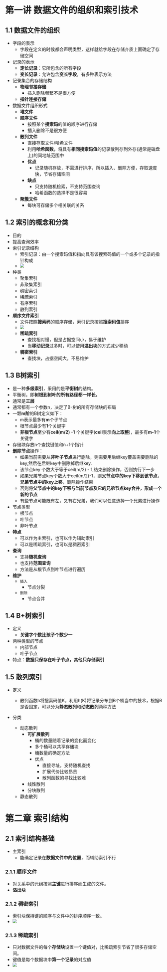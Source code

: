 # 第一讲 数据文件的组织和索引技术

## 1.1 数据文件的组织

+ 字段的表示
  + 字段在定义的时候都会声明类型，这样就给字段在存储介质上面确定了存储空间
+ 记录的表示
  + **定长记录**：它所包含的所有字段
  + **变长记录**：允许包含**变长字段**，有多种表示方法
+ 记录集合的存储结构
  + **物理邻接存储**
    + 插入删除频繁不是很方便
  + **指针连接存储**
+ 数据文件组织形式
  + **堆文件**
  + **顺序文件**
    + 按照某个**搜索码**的值的顺序进行存储
    + 插入删除不是很方便
  + **散列文件**
    + 直接存取文件/哈希文件
    + 利用**哈希函数**，将具有**相同搜索码值**的记录散列存到外存(通常是磁盘上)的同地址范围中
    + **优点**
      + 记录随机存放，不需进行排序，所以插入、删除方便，存取速度快，节省存储空间
    + **缺点**
      + 只支持随机检索，不支持范围查询
      + 哈希函数的选择不是很容易
  + **聚簇文件**
    + 每块可存储多个相关联的关系

## 1.2 索引的概念和分类

+  目的
  + 提高查询效率
+ 索引记录结构
  + 索引记录：由一个搜索码值和指向具有该搜索码值的一个或多个记录的指针构成
  + <img src="C:\Users\包志龙\Desktop\常用\file\mark down笔记\图片\Snipaste_2020-03-18_20-56-27.png" style="zoom:80%;" />
+ 种类
  + 聚集索引
  + 非聚集索引
  + 稠密索引
  + 稀疏索引
  + 有序索引
  + 散列索引
+ **顺序文件索引**
  + 文件按照**搜索码**的顺序存储，索引记录按照**搜索码值**排序
  + <img src="C:\Users\包志龙\Desktop\常用\file\mark down笔记\图片\Snipaste_2020-03-18_20-59-45.png" style="zoom:80%;" />
  + **稀疏索引**
    + 查找相对慢，但是占据空间小，易于维护
    + 当**移动记录**过多时，可以使用**溢出块**的方式减少移动
  + **稠密索引**
    + 查找块，占据空间大，不易维护

## 1.3 B树索引

+ 是一种**多级索引**，采用的是**平衡树**的结构。
+ 平衡树，即**树根到树叶的所有路径都一样长。**
+ 通常是**三层**
+ 通常都有一个参数n，决定了B-树的所有存储块的布局
+ 一颗**m阶**的B树定义如下：
  + m表示最多有**m**个子节点
  + 根节点最少有**1**个关键字
  + **非根节点**至少有**ceil(m/2) -1** 个关键字(**ceil**表示**向上取整**)，最多有**m-1**个关键字
+ 存储块存放n个查找键值和n+1个指针
+ **删除节点**操作：
  + 如果当前需要从**非叶子节点**进行删除，则需要用后继key覆盖需要删除的key,然后在后继key中删除掉后继key.
  + 该节点key 个数大于等于ceil(m/2) -  1,结束删除操作，否则执行下一步
  + 如果兄弟节点key个数大于ceil(m/2)-1，则**父节点中的key下移到该节点**，**兄弟节点中的key上移**，删除操作结束
  + 否则将**父节点中的key下移与当前节点及它的兄弟节点key合并，形成一个新的节点**
  + 有些节点可能既有左，又有右兄弟，我们可以任意选择一个兄弟进行操作
+ 节点类型
  + 根节点
  + 叶节点
  + 非叶节点
+ **特点**
  + 可以作为主索引，也可以作为辅助索引
  + 可以是稀疏索引，也可以是稠密索引
+ **查询**
  + 支持**随机查询**
  + 也支持**范围查询**
  + 方法是从根节点到叶节点进行遍历
+ **维护**
  + `插入`
    + 节点分裂
  + `删除`
    + 节点合并

## 1.4 B+树索引

+ 定义
  + **关键字个数比孩子个数少一**
+ 两种类型的节点
  + 内部节点
  + 叶子节点
+ 特点：**数据只保存在叶子节点，其他只存储索引**

## 1.5 散列索引

+ 定义
  + 散列函数h将搜索码值K，利用h(K)将记录分布到B个桶当中的技术，根据B是否固定，可以分为**静态散列**和**动态散列**两种方法

+ 分类
  + 动态散列
    + **可扩展散列**
      + 桶的数量随着记录的变化而变化
      + 多个桶可以共享存储块
      + 桶数量的确定方法
      + 优点
        + 直接寻址，支持随机查找
        + 扩展代价比较昂贵
        + 散列函数的寻找比较难
    + 线性散列
    + 分块散列
  + 静态散列

# 第二章 索引结构

## 2.1 索引结构基础

+ 主索引
  + 能确定记录在**数据文件中的位置**，而辅助索引不行

### 2.1.1 顺序文件

+ 对关系中的元组按照**主键**进行排序而生成的文件。
+ **溢出块**

### 2.1.2 稠密索引

+ 索引块保持键的顺序与文件中的排序顺序一致。
+ <img src="C:\Users\包志龙\Desktop\常用\file\mark down笔记\图片\Snipaste_2020-03-19_14-52-56.png" style="zoom:80%;" />

### 2.1.3 稀疏索引

+ 只对数据文件的每个**存储块**设置一个键值对，比稀疏索引节省了很多存储空间。
+ 键值是每个数据块中**第一个记录**的对应值
+ <img src="C:\Users\包志龙\Desktop\常用\file\mark down笔记\图片\Snipaste_2020-03-19_14-57-41.png" style="zoom:80%;" />